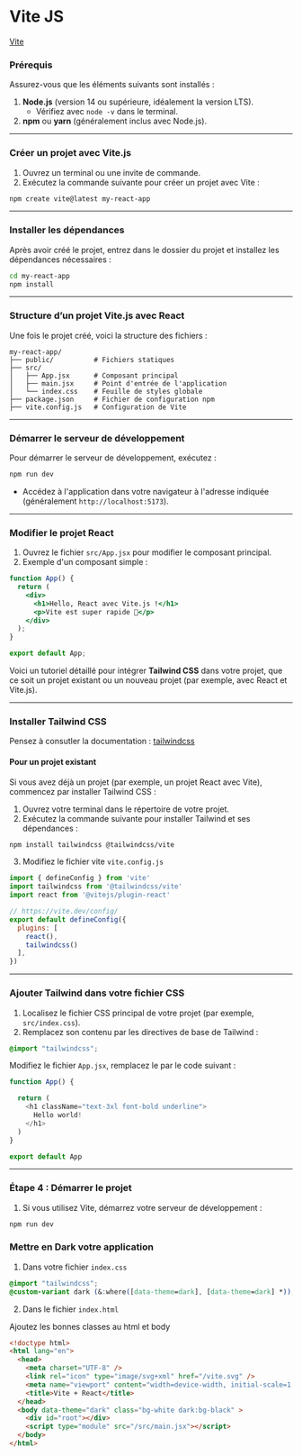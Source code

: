 # Vite JS

[Vite](https://vite.dev/guide)

### **Prérequis**
Assurez-vous que les éléments suivants sont installés :
1. **Node.js** (version 14 ou supérieure, idéalement la version LTS).
   - Vérifiez avec `node -v` dans le terminal.
2. **npm** ou **yarn** (généralement inclus avec Node.js).

---

### **Créer un projet avec Vite.js**
1. Ouvrez un terminal ou une invite de commande.
2. Exécutez la commande suivante pour créer un projet avec Vite :

```bash
npm create vite@latest my-react-app
```

---

### **Installer les dépendances**
Après avoir créé le projet, entrez dans le dossier du projet et installez les dépendances nécessaires :

```bash
cd my-react-app
npm install
```

---

### **Structure d’un projet Vite.js avec React**
Une fois le projet créé, voici la structure des fichiers :
```
my-react-app/
├── public/          # Fichiers statiques
├── src/
│   ├── App.jsx      # Composant principal
│   ├── main.jsx     # Point d'entrée de l'application
│   └── index.css    # Feuille de styles globale
├── package.json     # Fichier de configuration npm
├── vite.config.js   # Configuration de Vite
```

---

### **Démarrer le serveur de développement**
Pour démarrer le serveur de développement, exécutez :

```bash
npm run dev
```

- Accédez à l'application dans votre navigateur à l'adresse indiquée (généralement `http://localhost:5173`).

---

### **Modifier le projet React**
1. Ouvrez le fichier `src/App.jsx` pour modifier le composant principal.
2. Exemple d'un composant simple :

```jsx
function App() {
  return (
    <div>
      <h1>Hello, React avec Vite.js !</h1>
      <p>Vite est super rapide 🚀</p>
    </div>
  );
}

export default App;
```

Voici un tutoriel détaillé pour intégrer **Tailwind CSS** dans votre projet, que ce soit un projet existant ou un nouveau projet (par exemple, avec React et Vite.js).

---
### **Installer Tailwind CSS**

Pensez à consutler la documentation : [tailwindcss](https://tailwindcss.com)

#### **Pour un projet existant**
Si vous avez déjà un projet (par exemple, un projet React avec Vite), commencez par installer Tailwind CSS :

1. Ouvrez votre terminal dans le répertoire de votre projet.
2. Exécutez la commande suivante pour installer Tailwind et ses dépendances :

```bash
npm install tailwindcss @tailwindcss/vite
```

3. Modifiez le fichier vite `vite.config.js`

```javascript
import { defineConfig } from 'vite'
import tailwindcss from '@tailwindcss/vite'
import react from '@vitejs/plugin-react'

// https://vite.dev/config/
export default defineConfig({
  plugins: [
    react(),
    tailwindcss()
  ],
})

```

---

### **Ajouter Tailwind dans votre fichier CSS**

1. Localisez le fichier CSS principal de votre projet (par exemple, `src/index.css`).
2. Remplacez son contenu par les directives de base de Tailwind :

```css
@import "tailwindcss";
```

Modifiez le fichier `App.jsx`, remplacez le par le code suivant :

```js
function App() {

  return (
    <h1 className="text-3xl font-bold underline">
      Hello world!
    </h1>
  )
}

export default App
```

---

### **Étape 4 : Démarrer le projet**

1. Si vous utilisez Vite, démarrez votre serveur de développement :

```bash
npm run dev
```

### Mettre en Dark votre application

1. Dans votre fichier `index.css` 

```css
@import "tailwindcss";
@custom-variant dark (&:where([data-theme=dark], [data-theme=dark] *));
```

2. Dans le fichier `index.html`

Ajoutez les bonnes classes au html et body

```html
<!doctype html>
<html lang="en">
  <head>
    <meta charset="UTF-8" />
    <link rel="icon" type="image/svg+xml" href="/vite.svg" />
    <meta name="viewport" content="width=device-width, initial-scale=1.0" />
    <title>Vite + React</title>
  </head>
  <body data-theme="dark" class="bg-white dark:bg-black" >
    <div id="root"></div>
    <script type="module" src="/src/main.jsx"></script>
  </body>
</html>
```

